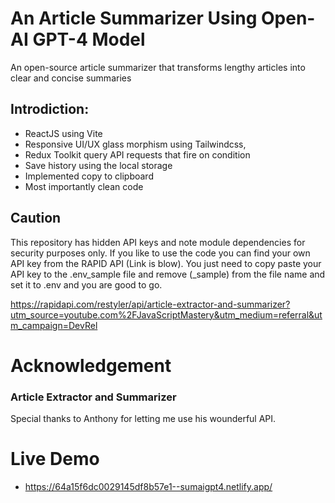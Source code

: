 ﻿# An Article Summarizer Using Open-AI GPT-4 Model

An open-source article summarizer that transforms lengthy articles into clear and concise summaries

## Introdiction:

- ReactJS using Vite
- Responsive UI/UX glass morphism using Tailwindcss,
- Redux Toolkit query API requests that fire on condition
- Save history using the local storage
- Implemented copy to clipboard
- Most importantly clean code

## Caution

This repository has hidden API keys and note module dependencies for security purposes only. If you like to use the code you can find your own API key from the RAPID API (Link is blow). You just need to copy paste your API key to the .env_sample file and remove (\_sample) from the file name and set it to .env and you are good to go.

https://rapidapi.com/restyler/api/article-extractor-and-summarizer?utm_source=youtube.com%2FJavaScriptMastery&utm_medium=referral&utm_campaign=DevRel

# Acknowledgement

### Article Extractor and Summarizer

Special thanks to Anthony for letting me use his wounderful API.

# Live Demo

- https://64a15f6dc0029145df8b57e1--sumaigpt4.netlify.app/
